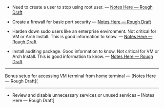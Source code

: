 - Need to create a user to stop using root user. — [Notes Here — Rough Draft](/notes/expanded/security/Create_User_With_Sudo.md)

- Create a firewall for basic port security — [Notes Here — Rough Draft](/notes/expanded/security/Creating_Firewall_Arch.md)

- Harden down sudo users like an enterprise environment. Not critical for VM or Arch Install. 
This is good information to know. — [Notes Here — Rough Draft](/notes/expanded/security/Sudo_Hardening_Arch.md)

- Install auditing package. Good information to know. Not critical for VM or Arch Install. 
This is good information to know. — [Notes Here — Rough Draft](/notes/expanded/security/Arch_Audit_Install.md)

---

Bonus setup for accessing VM terminal from home terminal — [Notes Here — Rough Draft](

---

- Review and disable unnecessary services or unused services – [Notes Here — Rough Draft]
